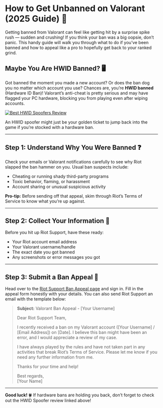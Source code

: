 # How to Get Unbanned on Valorant (2025 Guide) 🚀

Getting banned from Valorant can feel like getting hit by a surprise spike rush — sudden and crushing! If you think your ban was a big oopsie, don’t panic. This handy guide will walk you through what to do if you’ve been banned and how to appeal like a pro to hopefully get back to your ranked grind.

## Maybe You Are HWID Banned? 🖥️

Got banned the moment you made a new account? Or does the ban dog you no matter which account you use? Chances are, you’re **HWID banned** (Hardware ID Ban)! Valorant’s anti-cheat is pretty serious and may have flagged your PC hardware, blocking you from playing even after wiping accounts.

[![Best HWID Spoofers Review](https://img.shields.io/badge/Best%20HWID%20Spoofers-Read%20Review-brightgreen?style=for-the-badge&logo=origin)](https://hwid-spoofer.mystrikingly.com/)

An HWID spoofer might just be your golden ticket to jump back into the game if you’re stocked with a hardware ban.

---

## Step 1: Understand Why You Were Banned ❓

Check your emails or Valorant notifications carefully to see why Riot slapped the ban hammer on you. Usual ban suspects include:
- Cheating or running shady third-party programs  
- Toxic behavior, flaming, or harassment  
- Account sharing or unusual suspicious activity  

**Pro-tip:** Before sending off that appeal, skim through Riot’s Terms of Service to know what you’re up against.

---

## Step 2: Collect Your Information 📝

Before you hit up Riot Support, have these ready:
- Your Riot account email address  
- Your Valorant username/handle  
- The exact date you got banned  
- Any screenshots or error messages you got  

---

## Step 3: Submit a Ban Appeal 📧

Head over to the [Riot Support Ban Appeal page](https://help.ea.com/en/help/account/information-about-banned-or-suspended-accounts/) and sign in. Fill in the appeal form honestly with your details. You can also send Riot Support an email with the template below:

> **Subject:** Valorant Ban Appeal - [Your Username]  
>  
> Dear Riot Support Team,  
>  
> I recently received a ban on my Valorant account ([Your Username] / [Email Address]) on [Date]. I believe this ban might have been an error, and I would appreciate a review of my case.  
>  
> I have always played by the rules and have not taken part in any activities that break Riot’s Terms of Service. Please let me know if you need any further information from me.  
>  
> Thanks for your time and help!  
>  
> Best regards,  
> [Your Name]

---

**Good luck!** 🍀 If hardware bans are holding you back, don’t forget to check out the HWID Spoofer review linked above!